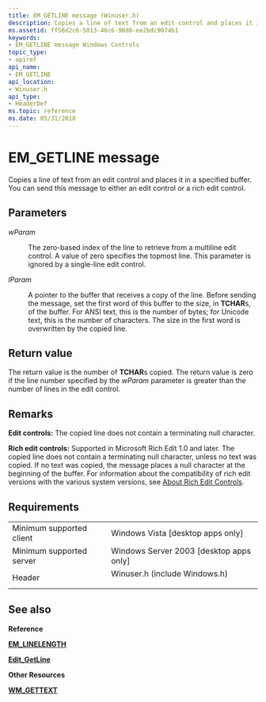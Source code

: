 ```yaml
---
title: EM_GETLINE message (Winuser.h)
description: Copies a line of text from an edit control and places it in a specified buffer. You can send this message to either an edit control or a rich edit control.
ms.assetid: ff56d2c6-5013-46c6-90d8-ee2bdc9074b1
keywords:
- EM_GETLINE message Windows Controls
topic_type:
- apiref
api_name:
- EM_GETLINE
api_location:
- Winuser.h
api_type:
- HeaderDef
ms.topic: reference
ms.date: 05/31/2018
---
```


# EM\_GETLINE message

Copies a line of text from an edit control and places it in a specified buffer. You can send this message to either an edit control or a rich edit control.

## Parameters

<dl> <dt>

*wParam* 
</dt> <dd>

The zero-based index of the line to retrieve from a multiline edit control. A value of zero specifies the topmost line. This parameter is ignored by a single-line edit control.

</dd> <dt>

*lParam* 
</dt> <dd>

A pointer to the buffer that receives a copy of the line. Before sending the message, set the first word of this buffer to the size, in **TCHAR**s, of the buffer. For ANSI text, this is the number of bytes; for Unicode text, this is the number of characters. The size in the first word is overwritten by the copied line.

</dd> </dl>

## Return value

The return value is the number of **TCHAR**s copied. The return value is zero if the line number specified by the *wParam* parameter is greater than the number of lines in the edit control.

## Remarks

**Edit controls:** The copied line does not contain a terminating null character.

**Rich edit controls:** Supported in Microsoft Rich Edit 1.0 and later. The copied line does not contain a terminating null character, unless no text was copied. If no text was copied, the message places a null character at the beginning of the buffer. For information about the compatibility of rich edit versions with the various system versions, see [About Rich Edit Controls](about-rich-edit-controls.md).

## Requirements



|                                     |                                                                                                          |
|-------------------------------------|----------------------------------------------------------------------------------------------------------|
| Minimum supported client<br/> | Windows Vista \[desktop apps only\]<br/>                                                           |
| Minimum supported server<br/> | Windows Server 2003 \[desktop apps only\]<br/>                                                     |
| Header<br/>                   | <dl> <dt>Winuser.h (include Windows.h)</dt> </dl> |



## See also

<dl> <dt>

**Reference**
</dt> <dt>

[**EM\_LINELENGTH**](em-linelength.md)
</dt> <dt>

[**Edit\_GetLine**](/windows/desktop/api/Windowsx/nf-windowsx-edit_getline)
</dt> <dt>

**Other Resources**
</dt> <dt>

[**WM\_GETTEXT**](/windows/desktop/winmsg/wm-gettext)
</dt> </dl>

 

